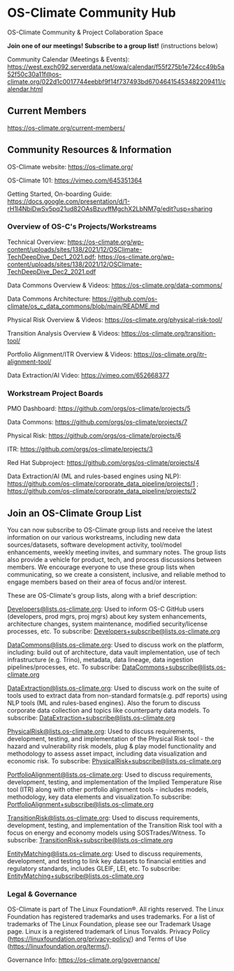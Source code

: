 # OS-Climate Community Hub
OS-Climate Community &amp; Project Collaboration Space

**Join one of our meetings! Subscribe to a group list!** (instructions below)

Community Calendar (Meetings & Events): https://west.exch092.serverdata.net/owa/calendar/f55f275b1e724cc49b5a52f50c30a11f@os-climate.org/022d1c0017744eebbf9f14f737493bd67046415453482209411/calendar.html

## Current Members
https://os-climate.org/current-members/

## Community Resources & Information
OS-Climate website: https://os-climate.org/

OS-Climate 101: https://vimeo.com/645351364

Getting Started, On-boarding Guide: https://docs.google.com/presentation/d/1-rH1l4NbiDwSv5pq21ud82OAsBzuvffMgchX2LbNM7g/edit?usp=sharing

### Overview of OS-C's Projects/Workstreams
Technical Overview:  https://os-climate.org/wp-content/uploads/sites/138/2021/12/OSClimate-TechDeepDive_Dec1_2021.pdf; https://os-climate.org/wp-content/uploads/sites/138/2021/12/OSClimate-TechDeepDive_Dec2_2021.pdf

Data Commons Overview & Videos: https://os-climate.org/data-commons/

Data Commons Architecture:  https://github.com/os-climate/os_c_data_commons/blob/main/README.md

Physical Risk Overview & Videos:  https://os-climate.org/physical-risk-tool/

Transition Analysis Overview & Videos:  https://os-climate.org/transition-tool/

Portfolio Alignment/ITR Overview & Videos: https://os-climate.org/itr-alignment-tool/

Data Extraction/AI Video:  https://vimeo.com/652668377

### Workstream Project Boards
PMO Dashboard: https://github.com/orgs/os-climate/projects/5

Data Commons: https://github.com/orgs/os-climate/projects/7

Physical Risk: https://github.com/orgs/os-climate/projects/6

ITR:  https://github.com/orgs/os-climate/projects/3 

Red Hat Subproject: https://github.com/orgs/os-climate/projects/4 

Data Extraction/AI (ML and rules-based engines using NLP): https://github.com/os-climate/corporate_data_pipeline/projects/1 ; https://github.com/os-climate/corporate_data_pipeline/projects/2

## Join an OS-Climate Group List
You can now subscribe to OS-Climate group lists and receive the latest information on our various workstreams, including new data sources/datasets, software development activity, tool/model enhancements, weekly meeting invites, and summary notes.  The group lists also provide a vehicle for product, tech, and process discussions between members.  We encourage everyone to use these group lists when communicating, so we create a consistent, inclusive, and reliable method to engage members based on their area of focus and/or interest.

These are OS-Climate's group lists, along with a brief description:

Developers@lists.os-climate.org:  Used to inform OS-C GitHub users (developers, prod mgrs, proj mgrs)  about key system enhancements, architecture changes, system maintenance, modified security/license processes, etc. To subscribe: Developers+subscribe@lists.os-climate.org

DataCommons@lists.os-climate.org:  Used to discuss work on the platform, including:  build out of architecture, data vault implementation, use of tech infrastructure (e.g. Trino), metadata, data lineage, data ingestion pipelines/processes, etc. To subscribe: DataCommons+subscribe@lists.os-climate.org

DataExtraction@lists.os-climate.org: Used to discuss work on the suite of tools used to extract data from non-standard formats(e.g. pdf reports) using NLP tools (ML and rules-based engines).  Also the forum to discuss corporate data collection and topics like counterparty data models. To subscribe: DataExtraction+subscribe@lists.os-climate.org

PhysicalRisk@lists.os-climate.org:  Used to discuss requirements, development, testing, and implementation of the Physical Risk tool - the hazard and vulnerability risk models, plug & play model functionality and methodology to assess asset impact, including data visualization and economic risk. To subscribe: PhysicalRisk+subscribe@lists.os-climate.org

PortfolioAlignment@lists.os-climate.org: Used to discuss requirements, development, testing, and implementation of the Implied Temperature Rise tool (ITR) along with other portfolio alignment tools - includes models, methodology, key data elements and visualization.To subscribe: PortfolioAlignment+subscribe@lists.os-climate.org

TransitionRisk@lists.os-climate.org:  Used to discuss requirements, development, testing, and implementation of the Transition Risk tool with a focus on energy and economy models using SOSTrades/Witness.  To subscribe: TransitionRisk+subscribe@lists.os-climate.org

EntityMatching@lists.os-climate.org:  Used to discuss requirements, development, and testing to link key datasets to financial entities and regulatory standards, includes GLEIF, LEI, etc. To subscribe: EntityMatching+subscribe@lists.os-climate.org

### Legal & Governance

OS-Climate is part of The Linux Foundation®. All rights reserved. The Linux Foundation has registered trademarks and uses trademarks. For a list of trademarks of The Linux Foundation, please see our Trademark Usage page. Linux is a registered trademark of Linus Torvalds. Privacy Policy (https://linuxfoundation.org/privacy-policy/) and Terms of Use (https://linuxfoundation.org/terms/).

Governance Info: https://os-climate.org/governance/
